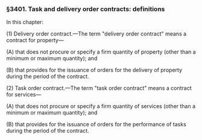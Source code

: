 ### §3401. Task and delivery order contracts: definitions ###

In this chapter:

(1) Delivery order contract.—The term "delivery order contract" means a contract for property—

(A) that does not procure or specify a firm quantity of property (other than a minimum or maximum quantity); and

(B) that provides for the issuance of orders for the delivery of property during the period of the contract.

(2) Task order contract.—The term "task order contract" means a contract for services—

(A) that does not procure or specify a firm quantity of services (other than a minimum or maximum quantity); and

(B) that provides for the issuance of orders for the performance of tasks during the period of the contract.